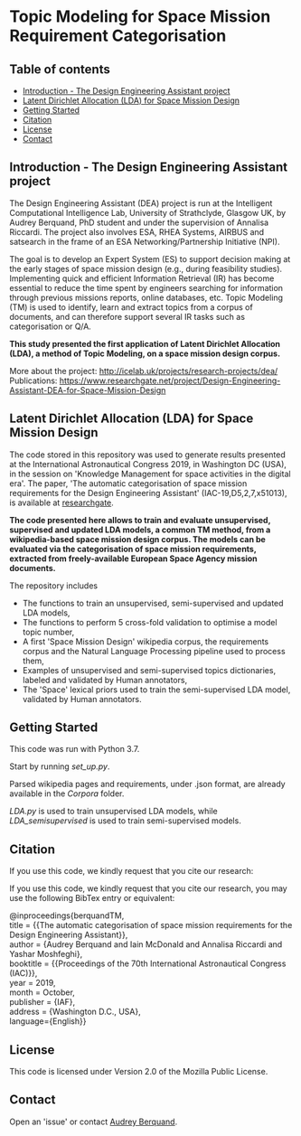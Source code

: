 # Topic Modeling for Space Mission Requirement Categorisation

## Table of contents
* [Introduction - The Design Engineering Assistant project](#Introduction)
* [Latent Dirichlet Allocation (LDA) for Space Mission Design ](#LDA)
* [Getting Started](#start)
* [Citation](#cite)
* [License](#lic)
* [Contact](#con)

## Introduction - The Design Engineering Assistant project
The Design Engineering Assistant (DEA) project is run at the Intelligent Computational Intelligence Lab,
University of Strathclyde, Glasgow UK, by Audrey Berquand, PhD student and under the supervision of Annalisa Riccardi. 
The project also involves ESA, RHEA Systems, AIRBUS and satsearch in the frame of an ESA Networking/Partnership Initiative (NPI).

The goal is to develop an Expert System (ES) to support decision making at the early stages of space mission design (e.g., during feasibility studies). 
Implementing quick and efficient Information Retrieval (IR) has become essential to reduce the time spent by engineers searching for information through previous missions reports, online databases, etc.
Topic Modeling (TM) is used to identify, learn and extract topics from a corpus of documents, and can therefore support several IR tasks such as categorisation or Q/A.

**This study presented the first application of Latent Dirichlet Allocation (LDA), a method of Topic Modeling, on a space mission design
corpus.**

More about the project: http://icelab.uk/projects/research-projects/dea/ \
Publications: https://www.researchgate.net/project/Design-Engineering-Assistant-DEA-for-Space-Mission-Design

## Latent Dirichlet Allocation (LDA) for Space Mission Design 
The code stored in this repository was used to generate results presented at the International Astronautical Congress 2019, in Washington DC (USA), in the session on 'Knowledge Management for space activities in the digital era'. The paper,
'The automatic categorisation of space mission requirements for the Design Engineering Assistant' (IAC-19,D5,2,7,x51013), is available at [researchgate](https://www.researchgate.net/publication/337256904_The_automatic_categorisation_of_space_mission_requirements_for_the_Design_Engineering_Assistant).


**The code presented here allows to train and evaluate unsupervised, supervised and updated LDA models, a common TM method, from a wikipedia-based space mission design corpus. The models can be evaluated via the categorisation of space mission requirements, extracted from freely-available European Space Agency mission documents.**
 
The repository includes
* The functions to train an unsupervised, semi-supervised and updated LDA models,
* The functions to perform 5 cross-fold validation to optimise a model topic number,
* A first 'Space Mission Design' wikipedia corpus, the requirements corpus and the Natural Language Processing pipeline used to process them,
* Examples of unsupervised and semi-supervised topics dictionaries, labeled and validated by Human annotators,
* The 'Space' lexical priors used to train the semi-supervised LDA model, validated by Human annotators.

## Getting Started
This code was run with Python 3.7. 

Start by running *set_up.py*.
 
Parsed wikipedia pages and requirements, under .json format, are already available in the *Corpora* folder.

*LDA.py* is used to train unsupervised LDA models, while *LDA_semisupervised* is used to train semi-supervised models. 

## Citation
If you use this code, we kindly request that you cite our research:

If you use this code, we kindly request that you cite our research, 
you may use the following BibTex entry or equivalent:

@inproceedings{berquandTM, \
      title = {{The automatic categorisation of space mission requirements for the Design Engineering Assistant}},\
      author = {Audrey Berquand and Iain McDonald and Annalisa Riccardi and Yashar Moshfeghi},\
      booktitle = {{Proceedings of the 70th International Astronautical Congress (IAC)}},\
      year = 2019,\
      month = October,\
      publisher = {IAF},\
      address = {Washington D.C., USA},\
      language={English}}


## License
This code is licensed under Version 2.0 of the Mozilla Public License.

## Contact
Open an 'issue' or contact [Audrey Berquand](mailto:audrey.berquand@strath.ac.uk).

